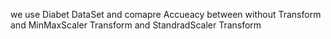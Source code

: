 we use Diabet DataSet and comapre Accueacy between without Transform and MinMaxScaler Transform and StandradScaler Transform
